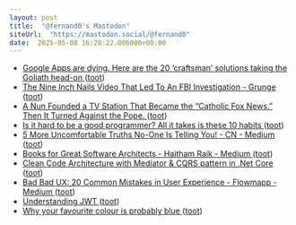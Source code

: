 ```yaml
---
layout: post
title:  "@fernand0's Mastodon"
siteUrl:  "https://mastodon.social/@fernand0"
date:  2025-05-08 16:28:22.006000+00:00
---
```

*  [Google Apps are dying. Here are the 20 ‘craftsman’ solutions taking the Goliath head-on ](https://medium.com/@tejasgawande/google-apps-are-dying-here-are-the-20-craftsman-solutions-taking-the-goliath-head-on-e2548aa0391) ([toot](https://mastodon.social/@fernand0/114473153462021098))
*  [The Nine Inch Nails Video That Led To An FBI Investigation - Grunge ](https://www.grunge.com/292513/the-nine-inch-nails-video-that-led-to-an-fbi-investigation) ([toot](https://mastodon.social/@fernand0/114472978972415416))
*  [A Nun Founded a TV Station That Became the “Catholic Fox News.” Then It Turned Against the Pope. ](https://slate.com/human-interest/2022/06/ewtn-catholic-media-pope-francis-fox-news.htm) ([toot](https://mastodon.social/@fernand0/114472717527182898))
*  [Is it hard to be a good programmer? All it takes is these 10 habits ](https://medium.com/@sevenall/is-it-hard-to-be-a-good-programmer-all-it-takes-is-these-10-habits-67762826f97) ([toot](https://mastodon.social/@fernand0/114472411735002079))
*  [5 More Uncomfortable Truths No-One Is Telling You! - CN - Medium ](https://medium.com/@Coding_Networks/5-more-uncomfortable-truths-no-one-is-telling-you-88f3cfe06f5) ([toot](https://mastodon.social/@fernand0/114472275064377504))
*  [Books for Great Software Architects - Haitham Raik - Medium ](https://haitham-raik.medium.com/books-for-great-software-architect-34c81fc70e1) ([toot](https://mastodon.social/@fernand0/114472036557558828))
*  [Clean Code Architecture with Mediator & CQRS pattern in .Net Core ](https://medium.com/@binodmahto/clean-code-architecture-with-mediator-cqrs-pattern-in-net-core-7cec4ee51fc) ([toot](https://mastodon.social/@fernand0/114471825069793491))
*  [Bad Bad UX: 20 Common Mistakes in User Experience - Flowmapp - Medium ](https://medium.com/@FlowMapp/bad-bad-ux-20-common-mistakes-in-user-experience-d30301ba686) ([toot](https://mastodon.social/@fernand0/114471460817687391))
*  [Understanding JWT ](https://dev.to/_mohanmurali/understanding-jwt-272) ([toot](https://mastodon.social/@fernand0/114471289857308468))
*  [Why your favourite colour is probably blue ](https://www.bbc.com/future/article/20220601-what-your-favourite-colour-says-about-yo) ([toot](https://mastodon.social/@fernand0/114469588146872891))
